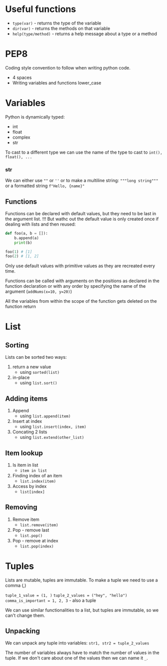 # Useful functions
- `type(var)` - returns the type of the variable
- `dir(var)` - returns the methods on that variable
- `help(type/method)` - returns a help message about a type or a method

# PEP8
Coding style convention to follow when writing python code.

- 4 spaces
- Writing variables and functions lower_case

# Variables
Python is dynamically typed:

- int
- float
- complex
- str

To cast to a different type we can use the name of the type to cast to `int(), float(), ...`

### str
We can either use `""` or `''` or to make a multiline string: `"""long string"""` or a formatted string `f"Hello, {name}"`

## Functions
Functions can be declared with default values, but they need to be last in the argument list.
!!! But wathc out the default value is only created once if dealing with lists and then reused:
```python
def foo(a, b = []):
	b.append(a)
	print(b)

foo(1) # [1]
foo(2) # [1, 2]
```
Only use default values with primitive values as they are recreated every time.

Functions can be called with arguments on the positions as declared in the function declaration or with any order by specifying the name of the argument (`addNums(x=10, y=20)`)

All the variables from within the scope of the function gets deleted on the function return

# List
## Sorting
Lists can be sorted two ways:
1. return a new value
	- using `sorted(list)`
2. in-place
	- using `list.sort()`

## Adding items
1. Append
	- using `list.append(item)`
2. Insert at index
	- using `list.insert(index, item)`
3. Concating 2 lists
	- using `list.extend(other_list)`

## Item lookup
1. Is item in list
	- `item in list`
2. Finding index of an item
	- `list.index(item)`
3. Access by index
	- `list[index]`

## Removing
1. Remove item
	- `list.remove(item)`
2. Pop - remove last
	- `list.pop()`
3. Pop - remove at index
	- `list.pop(index)`

# Tuples
Lists are mutable, tuples are immutable. To make a tuple we need to use a comma (,)

`tuple_1_value = (1, )`
`tuple_2_values = ("hey", "hello")`
`comma_is_important = 1, 2, 3` - also a tuple

We can use similar functionalities to a list, but tuples are immutable, so we can't change them.

## Unpacking
We can unpack any tuple into variables:
`str1, str2 = tuple_2_values`

The number of variables always have to match the number of values in the tuple. If we don't care about one of the values then we can name it `_`.